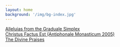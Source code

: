 ```yaml
---
layout: home 
background: '/img/bg-index.jpg' 
---
```


[Alleluias from the Graduale Simplex](</pdf/Alleluias from the Graduale Simplex.pdf>)  
[Christus Factus Est (Antiphonale Monasticum 2005)](/pdf/christus-factus-est.pdf)  
[The Divine Praises](/pdf/the-divine-praises.pdf)